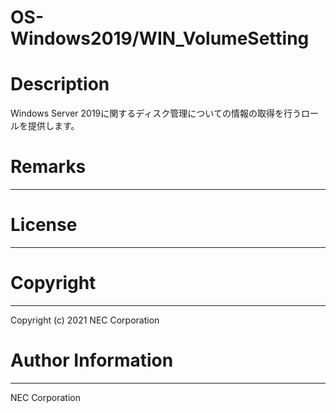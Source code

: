 OS-Windows2019/WIN_VolumeSetting
=======================================================
# Description
Windows Server 2019に関するディスク管理についての情報の取得を行うロールを提供します。

# Remarks
-------

# License
-------

# Copyright
---------
Copyright (c) 2021 NEC Corporation

# Author Information
------------------
NEC Corporation
